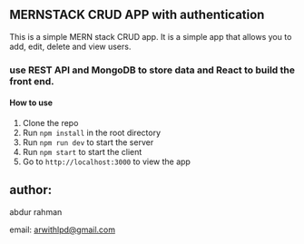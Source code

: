 ## MERNSTACK CRUD APP with authentication

This is a simple MERN stack CRUD app. It is a simple app that allows you to add, edit, delete and view users.

### use REST API and MongoDB to store data and React to build the front end.

#### How to use

1. Clone the repo
2. Run `npm install` in the root directory
3. Run `npm run dev` to start the server
4. Run `npm start` to start the client
5. Go to `http://localhost:3000` to view the app

## author:

abdur rahman

email: arwithlpd@gmail.com
